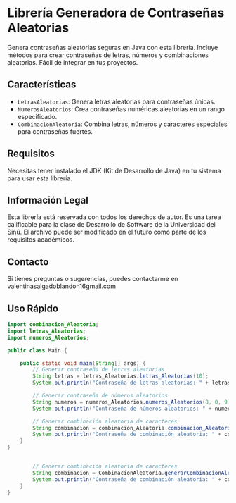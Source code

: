 # Librería Generadora de Contraseñas Aleatorias

Genera contraseñas aleatorias seguras en Java con esta librería. Incluye métodos para crear contraseñas de letras, números y combinaciones aleatorias. Fácil de integrar en tus proyectos.

## Características

- `LetrasAleatorias`: Genera letras aleatorias para contraseñas únicas.
- `NumerosAleatorios`: Crea contraseñas numéricas aleatorias en un rango especificado.
- `CombinacionAleatoria`: Combina letras, números y caracteres especiales para contraseñas fuertes.

## Requisitos

Necesitas tener instalado el JDK (Kit de Desarrollo de Java) en tu sistema para usar esta librería.

## Información Legal

Esta librería está reservada con todos los derechos de autor. Es una tarea calificable para la clase de Desarrollo de Software de la Universidad del Sinú. El archivo puede ser modificado en el futuro como parte de los requisitos académicos. 

## Contacto

Si tienes preguntas o sugerencias, puedes contactarme en valentinasalgadoblandon16gmail.com


## Uso Rápido

```java
import combinacion_Aleatoria;
import letras_Aleatorias;
import numeros_Aleatorios;

public class Main {

    public static void main(String[] args) {
        // Generar contraseña de letras aleatorias
        String letras = letras_Aleatorias.letras_Aleatorias(10);
        System.out.println("Contraseña de letras aleatorias: " + letras);

        // Generar contraseña de números aleatorios
        String numeros = numeros_Aleatorios.numeros_Aleatorios(8, 0, 9);
        System.out.println("Contraseña de números aleatorios: " + numeros);

        // Generar combinación aleatoria de caracteres
        String combinacion = combinacion_Aleatoria.combinacion_Aleatoria(12);
        System.out.println("Contraseña de combinación aleatoria: " + combinacion);
    }
}


        // Generar combinación aleatoria de caracteres
        String combinacion = CombinacionAleatoria.generarCombinacionAleatoria(12);
        System.out.println("Contraseña de combinación aleatoria: " + combinacion);
    }
}

